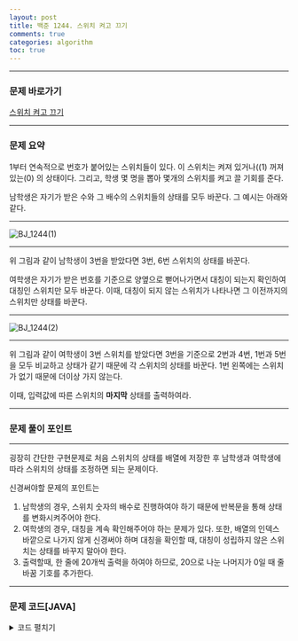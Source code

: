 ```yaml
---
layout: post
title: 백준 1244. 스위치 켜고 끄기
comments: true
categories: algorithm
toc: true
---
```


- - -
### 문제 바로가기
[스위치 켜고 끄기](https://www.acmicpc.net/problem/1244)
- - -

### 문제 요약
1부터 연속적으로 번호가 붙어있는 스위치들이 있다. 이 스위치는 켜져 있거나((1) 꺼져 있는(0) 의 상태이다.
그리고, 학생 몇 명을 뽑아 몇개의 스위치를 켜고 끌 기회를 준다.

남학생은 자기가 받은 수와 그 배수의 스위치들의 상태를 모두 바꾼다. 그 예시는 아래와 같다. 
- - -
![BJ_1244(1)](https://user-images.githubusercontent.com/39397110/109511334-47c39980-7ae6-11eb-9d69-df70755f6c74.png)
- - -

위 그림과 같이 남학생이 3번을 받았다면 3번, 6번 스위치의 상태를 바꾼다.

여학생은 자기가 받은 번호를 기준으로 양옆으로 뻗어나가면서 대칭이 되는지 확인하여 대칭인 스위치만 모두 바꾼다.
이때, 대칭이 되지 않는 스위치가 나타나면 그 이전까지의 스위치만 상태를 바꾼다.
- - - 
![BJ_1244(2)](https://user-images.githubusercontent.com/39397110/109511374-4f833e00-7ae6-11eb-9346-f33fd0ce57ca.png)
- - -

위 그림과 같이 여학생이 3번 스위치를 받았다면 3번을 기준으로 2번과 4번, 1번과 5번을 모두 비교하고 상태가 같기 때문에 각 스위치의 상태를 바꾼다. 1번 왼쪽에는 스위치가 없기 때문에 더이상 가지 않는다.

이때, 입력값에 따른 스위치의 **마지막** 상태를 출력하여라.
- - -


###  문제 풀이 포인트
- - -
굉장히 간단한 구현문제로 처음 스위치의 상태를 배열에 저장한 후 남학생과 여학생에 따라 스위치의 상태를 조정하면 되는 문제이다.

신경써야할 문제의 포인트는
1. 남학생의 경우, 스위치 숫자의 배수로 진행하여야 하기 때문에 반복문을 통해 상태를 변화시켜주어야 한다.
2. 여학생의 경우, 대칭을 계속 확인해주어야 하는 문제가 있다. 또한, 배열의 인덱스 바깥으로 나가지 않게 신경써야 하며 대칭을 확인할 때, 대칭이 성립하지 않은 스위치는 상태를 바꾸지 말아야 한다.
3. 출력할때, 한 줄에 20개씩 출력을 하여야 하므로, 20으로 나눈 나머지가 0일 때 줄바꿈 기호를 추가한다.

- - -
###  문제 코드[JAVA]
<details>
<summary>코드 펼치기</summary>
<div markdown="1">

- - -
```java

import java.io.FileInputStream;
import java.util.Scanner;

public class Main {
  public static void main(String[] args) {
      Scanner sc = new Scanner(System. in);
        int n = sc.nextInt();
        int[] arr = new int[n];
        for (int i = 0; i < n; i++) {
            arr[i] = sc.nextInt();
        }
        int stu = sc.nextInt();
        for (int i = 0; i < stu; i++) {
            int sex = sc.nextInt();
            int number = sc.nextInt();
            if (sex == 1) {
                int k = 1;
                int idx = number - 1; // 스위치 배열을 건드리기 위해
                while (idx < n) { // number의 배수만큼 반복시키기 위해
                    arr[idx] = (arr[idx] == 1)? 0 : 1;
                    idx = (number * ++k) - 1;
                }
            } else if (sex == 2) {
                number = number - 1; // 스위치의 배열 index와 맞추기 위하여
                int k = number - 1; // 선택한 스위치 앞
                int p = number + 1; // 선택한 스위치 뒤
                while (k >= 0 && p < n) {
                    if (arr[k] != arr[p]) // 대칭
                        break;
                    k--;
                    p++;
                }
                for (int j = k + 1; j < p; j++) {
                    arr[j] = (arr[j] == 1)? 0: 1;
                }
            }
        }
        for (int i = 0; i < n; i++) {
            System.out.print(arr[i] + " ");
            if (i != 0 && (i + 1) % 20 == 0) 
                System.out.println();
            }
        sc.close();
    }
}


```
</div>
</details>